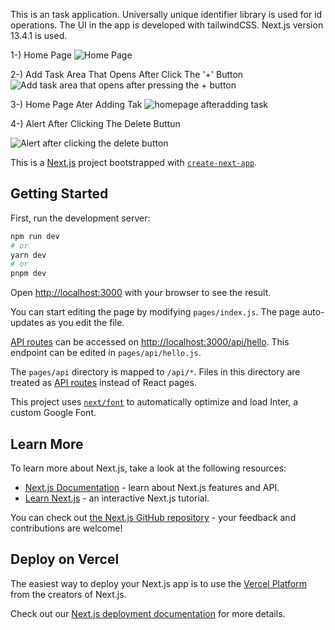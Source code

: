 This is an task application. Universally unique identifier library is used for id operations. The UI in the app is developed with tailwindCSS. Next.js version 13.4.1 is used.


1-) Home Page
![Home Page](https://github.com/sercanisli/CrudApp/assets/128610192/b8a2711b-fb82-4803-aa3b-bc00335909b6)


2-) Add Task Area That Opens After Click The '+' Button
![Add task area that opens after pressing the + button](https://github.com/sercanisli/CrudApp/assets/128610192/c021e882-3118-459b-9779-22888b43e4ad)


3-) Home Page Ater Adding Tak
![homepage afteradding task](https://github.com/sercanisli/CrudApp/assets/128610192/4ed9df44-d7ba-4971-88d5-8c9952aa60d8)


4-) Alert After Clicking The Delete Buttun

![Alert after clicking the delete button](https://github.com/sercanisli/CrudApp/assets/128610192/c0477ae7-4928-40ff-b2b2-9565e808b64d)




This is a [Next.js](https://nextjs.org/) project bootstrapped with [`create-next-app`](https://github.com/vercel/next.js/tree/canary/packages/create-next-app).

## Getting Started

First, run the development server:

```bash
npm run dev
# or
yarn dev
# or
pnpm dev
```

Open [http://localhost:3000](http://localhost:3000) with your browser to see the result.

You can start editing the page by modifying `pages/index.js`. The page auto-updates as you edit the file.

[API routes](https://nextjs.org/docs/api-routes/introduction) can be accessed on [http://localhost:3000/api/hello](http://localhost:3000/api/hello). This endpoint can be edited in `pages/api/hello.js`.

The `pages/api` directory is mapped to `/api/*`. Files in this directory are treated as [API routes](https://nextjs.org/docs/api-routes/introduction) instead of React pages.

This project uses [`next/font`](https://nextjs.org/docs/basic-features/font-optimization) to automatically optimize and load Inter, a custom Google Font.

## Learn More

To learn more about Next.js, take a look at the following resources:

- [Next.js Documentation](https://nextjs.org/docs) - learn about Next.js features and API.
- [Learn Next.js](https://nextjs.org/learn) - an interactive Next.js tutorial.

You can check out [the Next.js GitHub repository](https://github.com/vercel/next.js/) - your feedback and contributions are welcome!

## Deploy on Vercel

The easiest way to deploy your Next.js app is to use the [Vercel Platform](https://vercel.com/new?utm_medium=default-template&filter=next.js&utm_source=create-next-app&utm_campaign=create-next-app-readme) from the creators of Next.js.

Check out our [Next.js deployment documentation](https://nextjs.org/docs/deployment) for more details.
